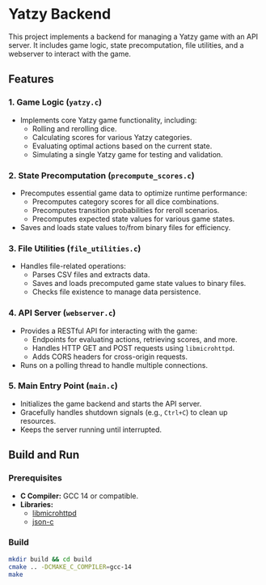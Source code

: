 # Yatzy Backend

This project implements a backend for managing a Yatzy game with an API server. It includes game logic, state precomputation, file utilities, and a webserver to interact with the game.

## Features

### 1. **Game Logic (`yatzy.c`)**
- Implements core Yatzy game functionality, including:
    - Rolling and rerolling dice.
    - Calculating scores for various Yatzy categories.
    - Evaluating optimal actions based on the current state.
    - Simulating a single Yatzy game for testing and validation.

### 2. **State Precomputation (`precompute_scores.c`)**
- Precomputes essential game data to optimize runtime performance:
    - Precomputes category scores for all dice combinations.
    - Precomputes transition probabilities for reroll scenarios.
    - Precomputes expected state values for various game states.
- Saves and loads state values to/from binary files for efficiency.

### 3. **File Utilities (`file_utilities.c`)**
- Handles file-related operations:
    - Parses CSV files and extracts data.
    - Saves and loads precomputed game state values to binary files.
    - Checks file existence to manage data persistence.

### 4. **API Server (`webserver.c`)**
- Provides a RESTful API for interacting with the game:
    - Endpoints for evaluating actions, retrieving scores, and more.
    - Handles HTTP GET and POST requests using `libmicrohttpd`.
    - Adds CORS headers for cross-origin requests.
- Runs on a polling thread to handle multiple connections.

### 5. **Main Entry Point (`main.c`)**
- Initializes the game backend and starts the API server.
- Gracefully handles shutdown signals (e.g., `Ctrl+C`) to clean up resources.
- Keeps the server running until interrupted.

## Build and Run

### Prerequisites
- **C Compiler:** GCC 14 or compatible.
- **Libraries:**
    - [libmicrohttpd](https://www.gnu.org/software/libmicrohttpd/)
    - [json-c](https://github.com/json-c/json-c)

### Build
```bash
mkdir build && cd build
cmake .. -DCMAKE_C_COMPILER=gcc-14
make
```
